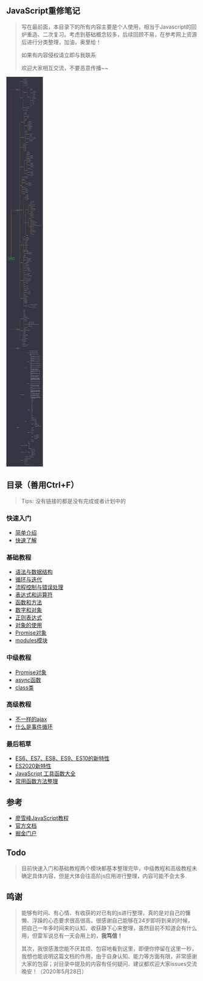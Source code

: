 ## JavaScript重修笔记

> 写在最前面，本目录下的所有内容主要是个人使用，相当于Javascript的回炉重造、二次复习。考虑到基础概念较多，后续回顾不易，在参考网上资源后进行分类整理，加油，奥里给！
>
> 如果有内容侵权请立即与我联系
>
> 欢迎大家相互交流，不要恶意传播~~

![](images/summary.png)



## 目录（善用Ctrl+F）

> Tips: 没有链接的都是没有完成或者计划中的

### 快速入门

- [简单介绍](https://github.com/mmdapl/article-notes/blob/master/javascript/快速入门/javascript简单介绍.md)
- [快速了解](https://github.com/mmdapl/article-notes/blob/master/javascript/快速入门/javascript快速入门.md)

### 基础教程


- [语法与数据结构](https://github.com/mmdapl/article-notes/blob/master/javascript/基础教程/javascript语法与数据结构.md)
- [循环与迭代](https://github.com/mmdapl/article-notes/blob/master/javascript/基础教程/javascript循环与迭代.md)
- [流程控制与错误处理](https://github.com/mmdapl/article-notes/blob/master/javascript/基础教程/javascript流程控制与错误处理.md)
- [表达式和运算符](https://github.com/mmdapl/article-notes/blob/master/javascript/基础教程/javascript表达式和运算符.md)
- [函数和方法](https://github.com/mmdapl/article-notes/blob/master/javascript/基础教程/javascript函数.md)
- [数字和对象](基础教程/javascript数字和日期.md)
- [正则表达式](基础教程/javascript正则表达式.md)
- [对象的使用](基础教程/javascript对象的使用.md)
- [Promise对象](基础教程/promise对象的使用.md)
- [modules模块](基础教程/modules模块.md)

### 中级教程

- [Promise对象](中级教程/promise对象.md)
- [async函数](中级教程/async函数.md)
- [class类](中级教程/class类.md)

### 高级教程

- [不一样的ajax](高级教程/不一样的ajax)
- [什么是事件循环](高级教程/什么是事件循环.md)

### 最后稻草

- [ES6、ES7、ES8、ES9、ES10的新特性](最后稻草/ES6、ES7、ES8、ES9、ES10的新特性.md)
- [ES2020新特性](最后稻草/ES2020新特性.md)
- [JavaScript 工具函数大全](最后稻草/JavaScript工具函数大全.md)
- [常用函数方法整理](最后稻草/常用函数方法整理.md)

## 参考

- [廖雪峰JavaScript教程](https://www.liaoxuefeng.com/category/895882450960192)
- [官方文档](https://developer.mozilla.org/zh-CN/docs/Web/JavaScript/Guide/Loops_and_iteration#while_%E8%AF%AD%E5%8F%A5)
- [掘金门户](https://juejin.im/)

## Todo

> 目前快速入门和基础教程两个模块都基本整理完毕，中级教程和高级教程未确定具体内容，但是大体会往高阶js应用进行整理，内容可能不会太多.

## 鸣谢

>  能够有时间、有心情、有收获的对已有的js进行整理，真的是对自己的慵懒、浮躁的心态要求很高很高，很感谢自己能够在24岁即将到来的时候，把自己一年多时间来的认知、收获静下心来整理，虽然目前不知道会有什么用，但雷军说总有一天会用上的，**我笃信！**
>
> 其次，我很感激您能不厌其烦、包容地看到这里，即便你停留在这里一秒，我想也能说明这篇文档的作用，由于自身认知、能力等方面有限，非常感谢大家的包容；对目录中提及的内容有任何疑问、建议都欢迎大家issues交流   晚安！（2020年5月28日）